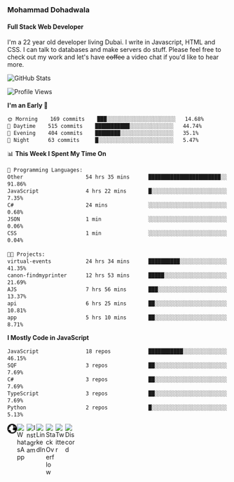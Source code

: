 ### Mohammad Dohadwala

#### Full Stack Web Developer

I'm a 22 year old developer living Dubai. I write in Javascript, HTML and CSS. I can talk to databases and make servers do stuff. Please feel free to check out my work and let's have ~~coffee~~ a video chat if you'd like to hear more.

![GitHub Stats][stats]

<!--START_SECTION:waka-->
![Profile Views](http://img.shields.io/badge/Profile%20Views-1-blue)

**I'm an Early 🐤** 

```text
🌞 Morning    169 commits    ███░░░░░░░░░░░░░░░░░░░░░░   14.68% 
🌆 Daytime    515 commits    ███████████░░░░░░░░░░░░░░   44.74% 
🌃 Evening    404 commits    ████████░░░░░░░░░░░░░░░░░   35.1% 
🌙 Night      63 commits     █░░░░░░░░░░░░░░░░░░░░░░░░   5.47%

```


📊 **This Week I Spent My Time On** 

```text
💬 Programming Languages: 
Other                    54 hrs 35 mins      ███████████████████████░░   91.86% 
JavaScript               4 hrs 22 mins       █░░░░░░░░░░░░░░░░░░░░░░░░   7.35% 
C#                       24 mins             ░░░░░░░░░░░░░░░░░░░░░░░░░   0.68% 
JSON                     1 min               ░░░░░░░░░░░░░░░░░░░░░░░░░   0.06% 
CSS                      1 min               ░░░░░░░░░░░░░░░░░░░░░░░░░   0.04%

🐱‍💻 Projects: 
virtual-events           24 hrs 34 mins      ██████████░░░░░░░░░░░░░░░   41.35% 
canon-findmyprinter      12 hrs 53 mins      █████░░░░░░░░░░░░░░░░░░░░   21.69% 
AJS                      7 hrs 56 mins       ███░░░░░░░░░░░░░░░░░░░░░░   13.37% 
api                      6 hrs 25 mins       ██░░░░░░░░░░░░░░░░░░░░░░░   10.81% 
app                      5 hrs 10 mins       ██░░░░░░░░░░░░░░░░░░░░░░░   8.71%

```

**I Mostly Code in JavaScript** 

```text
JavaScript               18 repos            ███████████░░░░░░░░░░░░░░   46.15% 
SQF                      3 repos             ██░░░░░░░░░░░░░░░░░░░░░░░   7.69% 
C#                       3 repos             ██░░░░░░░░░░░░░░░░░░░░░░░   7.69% 
TypeScript               3 repos             ██░░░░░░░░░░░░░░░░░░░░░░░   7.69% 
Python                   2 repos             █░░░░░░░░░░░░░░░░░░░░░░░░   5.13%

```



<!--END_SECTION:waka-->

[<img align="left" alt="dohad.dev" width="22px" src="https://raw.githubusercontent.com/iconic/open-iconic/master/svg/globe.svg" />][website]
[<img align="left" alt="WhatsApp" width="22px" src="https://cdn.jsdelivr.net/npm/simple-icons@v3/icons/whatsapp.svg" />][whatsapp]
[<img align="left" alt="Instagram" width="22px" src="https://cdn.jsdelivr.net/npm/simple-icons@v3/icons/instagram.svg" />][instagram]
[<img align="left" alt="LinkedIn" width="22px" src="https://cdn.jsdelivr.net/npm/simple-icons@v3/icons/linkedin.svg" />][linkedin]
[<img align="left" alt="Stack Overflow" width="22px" src="https://cdn.jsdelivr.net/npm/simple-icons@v3/icons/stackoverflow.svg" />][stackoverflow]
[<img align="left" alt="Twitter" width="22px" src="https://cdn.jsdelivr.net/npm/simple-icons@v3/icons/twitter.svg" />][twitter]
[<img align="left" alt="Discord" width="22px" src="https://cdn.jsdelivr.net/npm/simple-icons@v3/icons/discord.svg" />][discord]

[website]: https://dohad.dev
[whatsapp]: https://wa.me/971552328372
[instagram]: https://www.instagram.com/mohammad.dohad
[linkedin]: https://www.linkedin.com/in/mohammaddohad
[stackoverflow]: https://stackoverflow.com/users/5008677
[twitter]: https://twitter.com/mohammaddohad
[discord]: https://discord.gg/fap7gWy
[stats]: https://github-readme-stats.vercel.app/api?username=Gr8z&show_icons=true&count_private=true&hide_title=true&hide_rank=true
